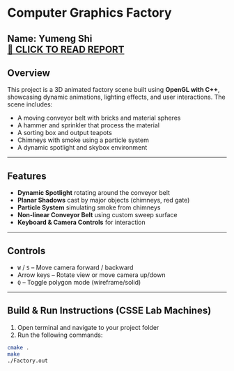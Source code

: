 # Computer Graphics Factory  
**Name:** Yumeng Shi  
[🔗 CLICK TO READ REPORT](https://github.com/Jadeshi1998/Factory-scene-OpenGL-/blob/main/report/COSC363-Assessment1.pdf)
---

## Overview  

This project is a 3D animated factory scene built using **OpenGL with C++**, showcasing dynamic animations, lighting effects, and user interactions. The scene includes:

- A moving conveyor belt with bricks and material spheres  
- A hammer and sprinkler that process the material  
- A sorting box and output teapots  
- Chimneys with smoke using a particle system  
- A dynamic spotlight and skybox environment  

---

## Features  

- **Dynamic Spotlight** rotating around the conveyor belt  
- **Planar Shadows** cast by major objects (chimneys, red gate)  
- **Particle System** simulating smoke from chimneys  
- **Non-linear Conveyor Belt** using custom sweep surface  
- **Keyboard & Camera Controls** for interaction  

---

## Controls  

- `W` / `S` – Move camera forward / backward  
- Arrow keys – Rotate view or move camera up/down  
- `Q` – Toggle polygon mode (wireframe/solid)  

---

## Build & Run Instructions (CSSE Lab Machines)  

1. Open terminal and navigate to your project folder  
2. Run the following commands:

```bash
cmake .
make
./Factory.out
